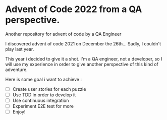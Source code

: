 # Advent of Code 2022 from a QA perspective.

Another repository for advent of code by a QA Engineer

I discovered advent of code 2021 on December the 26th... Sadly, I couldn't play last year. 

This year i decided to give it a shot. I'm a QA engineer, not a developer, so I will use my experience in order to give another perspective of this kind of adventure.

Here is some goal i want to achieve : 

* [ ] Create user stories for each puzzle
* [ ] Use TDD in order to develop it
* [ ] Use continuous integration 
* [ ] Experiment E2E test for more
* [ ] Enjoy!
